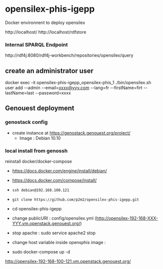 # opensilex-phis-igepp
Docker environnent to deploy opensilex

http://localhost/
http://localhost/rdfstore

### Internal SPARQL Endpoint

http://rdf4j:8080/rdf4j-workbench/repositories/opensilex/query

## create an administrator user

docker exec -it opensilex-phis-igepp_opensilex-phis_1 ./bin/opensilex.sh user add --admin --email=xxxx@yyy.com --lang=fr --firstName=firt --lastName=last --password=xxxx



## Genouest deployment

### genostack config
- create instance at https://genostack.genouest.org/project/
   - Image : Debian 10.10

### local install from genossh

reinstall docker/docker-compose
 - https://docs.docker.com/engine/install/debian/
 - https://docs.docker.com/compose/install/

- `ssh debian@192.168.100.121`
- `git clone https://github.com/p2m2/opensilex-phis-igepp.git`
- cd opensilex-phis-igepp
- change publicURI : config/opensilex.yml (http://opensilex-192-168-XXX-YYY.vm.openstack.genouest.org/)
- stop apache : sudo service apache2 stop
- change host variable inside opensphis image : 
- sudo docker-compose up -d

http://opensilex-192-168-100-121.vm.openstack.genouest.org/



